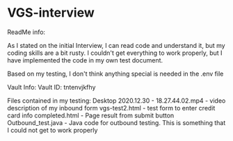 # VGS-interview
ReadMe info:

As I stated on the initial Interview, I can read code and understand it, but my coding skills are a bit rusty. 
I couldn't get everything to work properly, but I have implemented the code in my own test document.

Based on my testing, I don't think anything special is needed in the .env file

Vault Info:
Vault ID: tntenvjkfhy

Files contained in my testing:
Desktop 2020.12.30 - 18.27.44.02.mp4 - video description of my inbound form
vgs-test2.html - test form to enter credit card info
completed.html - Page result from submit button
Outbound_test.java - Java code for outbound testing. This is something that I could not get to work properly
